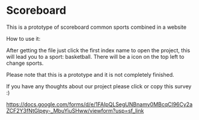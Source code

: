 # Scoreboard
This is a prototype of scoreboard common sports combined in a website

How to use it:

After getting the file just click the first index name to open the project, this will lead you to a sport: basketball.
There will be a icon on the top left to change sports.

Please note that this is a prototype and it is not completely finished.

If you have any thoughts about our project please click or copy this survey :)

https://docs.google.com/forms/d/e/1FAIpQLSegUNBnamy0MBcqCl96Cy2aZCF2Y3fNtGlpey-_MbuYiuSHww/viewform?usp=sf_link
